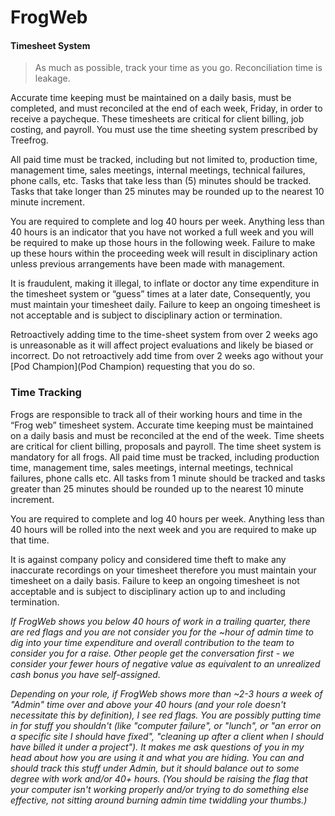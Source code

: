 # FrogWeb

#### Timesheet System

> As much as possible, track your time as you go. Reconciliation time is leakage.

Accurate time keeping must be maintained on a daily basis, must be completed, and must reconciled at the end of each week, Friday, in order to receive a paycheque. These timesheets are critical for client billing, job costing, and payroll. You must use the time sheeting system prescribed by Treefrog.

All paid time must be tracked, including but not limited to, production time, management time, sales meetings, internal meetings, technical failures, phone calls, etc. Tasks that take less than (5) minutes should be tracked. Tasks that take longer than 25 minutes may be rounded up to the nearest 10 minute increment.

You are required to complete and log 40 hours per week. Anything less than 40 hours is an indicator that you have not worked a full week and you will be required to make up those hours in the following week. Failure to make up these hours within the proceeding week will result in disciplinary action unless previous arrangements have been made with management.

It is fraudulent, making it illegal, to inflate or doctor any time expenditure in the timesheet system or “guess” times at a later date, Consequently, you must maintain your timesheet daily. Failure to keep an ongoing timesheet is not acceptable and is subject to disciplinary action or termination.

Retroactively adding time to the time-sheet system from over 2 weeks ago is unreasonable as it will affect project evaluations and likely be biased or incorrect. Do not retroactively add time from over 2 weeks ago without your [Pod Champion](Pod Champion) requesting that you do so. 

### Time Tracking

Frogs are responsible to track all of their working hours and time in the “Frog web” timesheet system. Accurate time keeping must be maintained on a daily basis and must be reconciled at the end of the week. Time sheets are critical for client billing, proposals and payroll. The time sheet system is mandatory for all frogs. All paid time must be tracked, including production time, management time, sales meetings, internal meetings, technical failures, phone calls etc. All tasks from 1 minute should be tracked and tasks greater than 25 minutes should be rounded up to the nearest 10 minute increment.

You are required to complete and log 40 hours per week. Anything less than 40 hours will be rolled into the next week and you are required to make up that time.

It is against company policy and considered time theft to make any inaccurate recordings on your timesheet therefore you must maintain your timesheet on a daily basis. Failure to keep an ongoing timesheet is not acceptable and is subject to disciplinary action up to and including termination.

*If FrogWeb shows you below 40 hours of work in a trailing quarter, there are red flags and you are not consider you for the ~hour of admin time to dig into your time expenditure and overall contribution to the team to consider you for a raise. Other people get the conversation first - we consider your fewer hours of negative value as equivalent to an unrealized cash bonus you have self-assigned.*

*Depending on your role, if FrogWeb shows more than ~2-3 hours a week of "Admin" time over and above your 40 hours (and your role doesn't necessitate this by definition), I see red flags. You are possibly putting time in for stuff you shouldn't (like "computer failure", or "lunch", or "an error on a specific site I should have fixed", "cleaning up after a client when I should have billed it under a project"). It makes me ask questions of you in my head about how you are using it and what you are hiding. You can and should track this stuff under Admin, but it should balance out to some degree with work and/or 40+ hours. (You should be raising the flag that your computer isn't working properly and/or trying to do something else effective, not sitting around burning admin time twiddling your thumbs.)*

